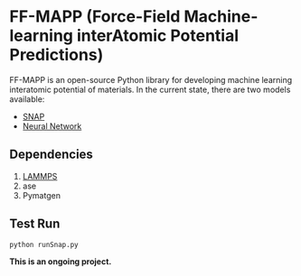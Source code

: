 # FF-MAPP (Force-Field Machine-learning interAtomic Potential Predictions)

FF-MAPP is an open-source Python library for developing machine learning interatomic potential of materials. In the current state, there are two models available: 
- [SNAP](https://www.sciencedirect.com/science/article/pii/S0021999114008353?via%3Dihub)
- [Neural Network](https://journals.aps.org/prl/abstract/10.1103/PhysRevLett.98.146401)

## Dependencies
1. [LAMMPS](https://lammps.sandia.gov/doc/Install.html)
2. ase
3. Pymatgen

## Test Run
```python runSnap.py```

**This is an ongoing project.**
